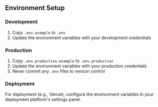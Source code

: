 ## Environment Setup

### Development
1. Copy `.env.example` to `.env`
2. Update the environment variables with your development credentials

### Production
1. Copy `.env.production.example` to `.env.production`
2. Update the environment variables with your production credentials
3. Never commit any `.env` files to version control

### Deployment
For deployment (e.g., Vercel), configure the environment variables in your deployment platform's settings panel.